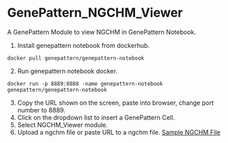 # GenePattern_NGCHM_Viewer
A GenePattern Module to view NGCHM in GenePattern Notebook.

1. Install genepattern notebook from dockerhub.
```
docker pull genepattern/genepattern-notebook
```
2. Run genepattern notebook docker.
```
docker run -p 8889:8888 -name genepattern-notebook genepattern/genepattern-notebook
```
3. Copy the URL shown on the screen, paste into browser, change port number to 8889.
4. Click on the dropdown list to insert a GenePattern Cell.
5. Select NGCHM_Viewer module.
6. Upload a ngchm file or paste URL to a ngchm file. 
[Sample NGCHM File](https://github.com/MD-Anderson-Bioinformatics/GenePattern_NGCHM_Viewer/blob/master/test_data/Galaxy400x400-noCovariates.ngchm)
